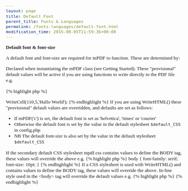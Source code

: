```yaml
---
layout: page
title: Default Font
parent_title: Fonts & Languages
permalink: /fonts-languages/default-font.html
modification_time: 2015-08-05T11:59:36+00:00
---
```


<b>Default font &amp; font-size</b>

A default font and font-size are required for mPDF to function. These are determined by:

Declared when instantiating the mPDF class (see Getting Started). These "provisional" default values will be active if you are using functions to write directly to the PDF file e.g.

{% highlight php %}
<?php

$mpdf = new mPDF('','A4',9,'dejavusans');

$mpdf->WriteCell(110,5,'Hallo World');
{% endhighlight %}

If you are using WriteHTML() these "provisional" default values are overridden, and defaults are set as follows:

<ul>
<li>If mPDF('c') is set, the default font is set as 'helvetica', 'times' or 'courier'</li>
<li>Otherwise the default font is set by the value in the default stylesheet <code>$default_CSS</code> in <span class="filename">config.php</span> </li>
<li>NB The default font-<i>size</i> is also set by the value in the default stylesheet <code>$default_CSS</code></li>
</ul>

If the secondary default CSS stylesheet <span class="filename">mpdf.css</span> contains values to define the BODY tag, these values will override the above e.g.

{% highlight php %}
body { font-family: serif; font-size: 10pt; }
{% endhighlight %}

If a CSS stylesheet is used with WriteHTML() and contains values to define the BODY tag, these values will override the above.

In-line style used in the &lt;body&gt; tag will override the default values e.g.

{% highlight php %}
<body style="font-family: serif; font-size: 10pt;">
{% endhighlight %}

